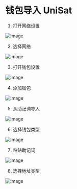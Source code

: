 # 钱包导入 UniSat

1. 打开网络设置

![image](assets/打开网络设置.png)

2. 选择网络

![image](assets/选择网络.png)

3. 打开钱包设置

![image](assets/打开钱包设置.png)

4. 添加钱包

![image](assets/添加钱包.png)

5. 从助记词导入

![image](assets/从助记词导入.png)

6. 选择钱包类型

![image](assets/选择钱包类型.png)

7. 粘贴助记词

![image](assets/粘贴助记词.png)

8. 选择地址类型

![image](assets/选择地址类型.png)
